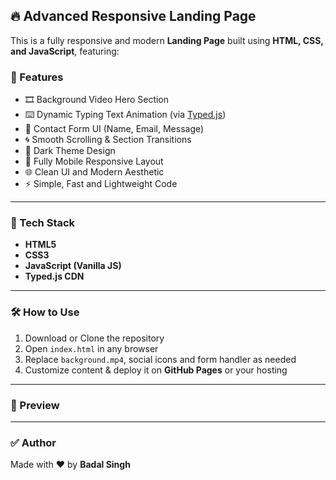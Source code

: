 ## 🔥 Advanced Responsive Landing Page

This is a fully responsive and modern **Landing Page** built using **HTML, CSS, and JavaScript**, featuring:

### 🚀 Features

* 🎞️ Background Video Hero Section
* ⌨️ Dynamic Typing Text Animation (via [Typed.js](https://github.com/mattboldt/typed.js/))
* 🧾 Contact Form UI (Name, Email, Message)
* 🌀 Smooth Scrolling & Section Transitions
* 🌙 Dark Theme Design
* 📱 Fully Mobile Responsive Layout
* 🌐 Clean UI and Modern Aesthetic
* ⚡ Simple, Fast and Lightweight Code

---

### 📁 Tech Stack

* **HTML5**
* **CSS3**
* **JavaScript (Vanilla JS)**
* **Typed.js CDN**

---

### 🛠️ How to Use

1. Download or Clone the repository
2. Open `index.html` in any browser
3. Replace `background.mp4`, social icons and form handler as needed
4. Customize content & deploy it on **GitHub Pages** or your hosting

---

### 📸 Preview

 

---

### ✅ Author

Made with ❤️ by **Badal Singh**

 
